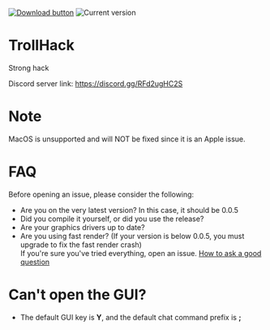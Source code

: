 [//]: <> (Thanks for the advice KiLAB, now I'm going to ice out the README even more)
[//]: <> (Don't worry, these are comments, they won't actually show on the readme :)

[![Download button](https://img.shields.io/badge/client-download-success.svg)](https://github.com/Luna5ama/TrollHack/releases/download/Release-0.0.5/TrollHack-0.0.5.jar)
![Current version](https://img.shields.io/badge/version-0.0.5-blue)
# TrollHack
Strong hack

Discord server link: https://discord.gg/RFd2ugHC2S

# Note

MacOS is unsupported and will NOT be fixed since it is an Apple issue.


# FAQ
Before opening an issue, please consider the following:  
- Are you on the very latest version? In this case, it should be 0.0.5
- Did you compile it yourself, or did you use the release?
- Are your graphics drivers up to date?
- Are you using fast render? (If your version is below 0.0.5, you must upgrade to fix the fast render crash)  
If you're sure you've tried everything, open an issue. [How to ask a good question](https://stackoverflow.com/help/how-to-ask)

# Can't open the GUI?
- The default GUI key is **Y**, and the default chat command prefix is **;**
